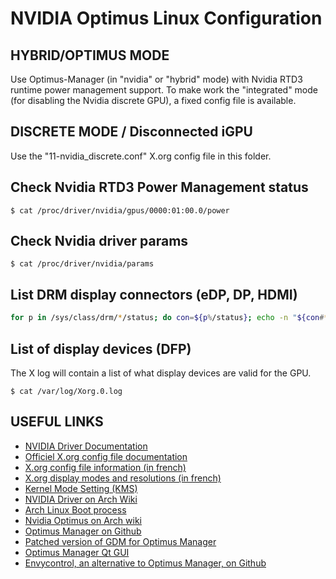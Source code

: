 # NVIDIA Optimus Linux Configuration
## HYBRID/OPTIMUS MODE
Use Optimus-Manager (in "nvidia" or "hybrid" mode) with Nvidia RTD3 runtime power management support.
To make work the "integrated" mode (for disabling the Nvidia discrete GPU), a fixed config file is available.

## DISCRETE MODE / Disconnected iGPU
Use the "11-nvidia_discrete.conf" X.org config file in this folder.

## Check Nvidia RTD3 Power Management status

```console
$ cat /proc/driver/nvidia/gpus/0000:01:00.0/power
```

## Check Nvidia driver params

```console
$ cat /proc/driver/nvidia/params
```

## List DRM display connectors (eDP, DP, HDMI)

```bash
for p in /sys/class/drm/*/status; do con=${p%/status}; echo -n "${con#*/card?-}: "; cat $p; done
```

## List of display devices (DFP)
The X log will contain a list of what display devices are valid for the GPU.

```console
$ cat /var/log/Xorg.0.log
``` 

## USEFUL LINKS
- [NVIDIA Driver Documentation](https://download.nvidia.com/XFree86/Linux-x86_64/570.133.07/README/)
- [Officiel X.org config file documentation](https://www.x.org/archive/X11R7.6/doc/man/man5/xorg.conf.5.xhtml)
- [X.org config file information (in french)](https://www.malekal.com/configurer-comprendre-xorg-conf/)
- [X.org display modes and resolutions (in french)](https://doc.ubuntu-fr.org/resolution_ecran_avance)
- [Kernel Mode Setting (KMS)](https://wiki.archlinux.org/title/Kernel_mode_setting)
- [NVIDIA Driver on Arch Wiki](https://wiki.archlinux.org/title/NVIDIA)
- [Arch Linux Boot process](https://wiki.archlinux.org/title/Arch_boot_process)
- [Nvidia Optimus on Arch wiki](https://wiki.archlinux.org/title/NVIDIA_Optimus)
- [Optimus Manager on Github](https://github.com/Askannz/optimus-manager)
- [Patched version of GDM for Optimus Manager](https://aur.archlinux.org/pkgbase/gdm-prime)
- [Optimus Manager Qt GUI](https://github.com/Shatur/optimus-manager-qt)
- [Envycontrol, an alternative to Optimus Manager, on Github](https://github.com/bayasdev/envycontrol)
